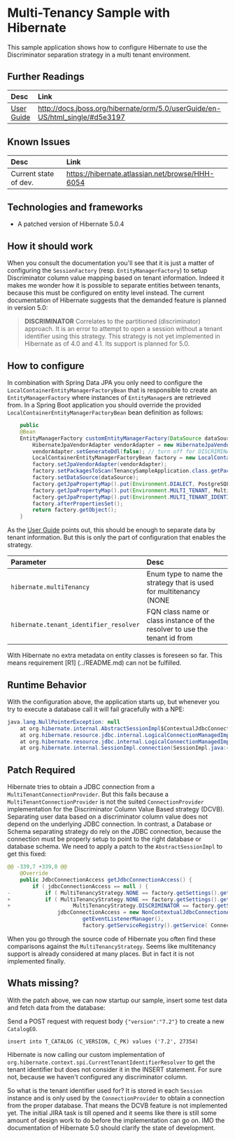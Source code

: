 Multi-Tenancy Sample with Hibernate
=====================

This sample application shows how to configure Hibernate to use the Discriminator separation strategy in a multi tenant
environment.

## Further Readings

| Desc | Link |
|:---- |:---- |
| [User Guide][UG] | http://docs.jboss.org/hibernate/orm/5.0/userGuide/en-US/html_single/#d5e3197 |

## Known Issues

| Desc | Link |
|:---- |:---- |
| Current state of dev. | https://hibernate.atlassian.net/browse/HHH-6054 |

## Technologies and frameworks

- A patched version of Hibernate 5.0.4

## How it should work

When you consult the documentation you'll see that it is just a matter of configuring the `SessionFactory`
(resp. `EntityManagerFactory`) to setup Discriminator column value mapping based on tenant information. Indeed it makes
me wonder how it is possible to separate entities between tenants, because this must be configured on entity level instead.
The current documentation of Hibernate suggests that the demanded feature is planned in version 5.0:

> **DISCRIMINATOR**
  Correlates to the partitioned (discriminator) approach. It is an error to attempt to open a session without a tenant
  identifier using this strategy. This strategy is not yet implemented in Hibernate as of 4.0 and 4.1. Its support is planned
  for 5.0.

## How to configure

In combination with Spring Data JPA you only need to configure the `LocalContainerEntityManagerFactoryBean` that is
responsible to create an `EntityManagerFactory` where instances of `EntityManager`s are retrieved from. In a Spring Boot
application you should override the provided `LocalContainerEntityManagerFactoryBean` bean definition as follows:

```java
    public
    @Bean
    EntityManagerFactory customEntityManagerFactory(DataSource dataSource) {
        HibernateJpaVendorAdapter vendorAdapter = new HibernateJpaVendorAdapter();
        vendorAdapter.setGenerateDdl(false); // turn off for DISCRIMINATOR strategy!
        LocalContainerEntityManagerFactoryBean factory = new LocalContainerEntityManagerFactoryBean();
        factory.setJpaVendorAdapter(vendorAdapter);
        factory.setPackagesToScan(TenancySampleApplication.class.getPackage().getName());
        factory.setDataSource(dataSource);
        factory.getJpaPropertyMap().put(Environment.DIALECT, PostgreSQL9Dialect.class.getName());
        factory.getJpaPropertyMap().put(Environment.MULTI_TENANT, MultiTenancyStrategy.DISCRIMINATOR);
        factory.getJpaPropertyMap().put(Environment.MULTI_TENANT_IDENTIFIER_RESOLVER, new TenantHolder());
        factory.afterPropertiesSet();
        return factory.getObject();
    }
```

As the [User Guide][UG] points out, this should be enough to separate data by tenant information. But this is only the
part of configuration that enables the strategy.

| Parameter | Desc |
|:---- |:---- |
| `hibernate.multiTenancy` | Enum type to name the strategy that is used for multitenancy (NONE|SCHEMA|DATABASE|**DISCRIMINATOR**) |
| `hibernate.tenant_identifier_resolver` | FQN class name or class instance of the resolver to use the tenant id from |

With Hibernate no extra metadata on entity classes is foreseen so far. This means requirement [R1] (../README.md) can
not be fulfilled.

## Runtime Behavior

With the configuration above, the application starts up, but whenever you try to execute a database call it will fail
gracefully with a NPE:

```java
java.lang.NullPointerException: null
	at org.hibernate.internal.AbstractSessionImpl$ContextualJdbcConnectionAccess.obtainConnection(AbstractSessionImpl.java:425) ~[hibernate-core-5.0.4.Final.jar:5.0.4.Final]
	at org.hibernate.resource.jdbc.internal.LogicalConnectionManagedImpl.acquireConnectionIfNeeded(LogicalConnectionManagedImpl.java:87) ~[hibernate-core-5.0.4.Final.jar:5.0.4.Final]
	at org.hibernate.resource.jdbc.internal.LogicalConnectionManagedImpl.getPhysicalConnection(LogicalConnectionManagedImpl.java:112) ~[hibernate-core-5.0.4.Final.jar:5.0.4.Final]
	at org.hibernate.internal.SessionImpl.connection(SessionImpl.java:488) ~[hibernate-core-5.0.4.Final.jar:5.0.4.Final]
```

## Patch Required

Hibernate tries to obtain a JDBC connection from a `MultiTenantConnectionProvider`. But this fails because a
`MultiTenantConnectionProvider` is not the suited `ConnectionProvider` implementation for the Discriminator Column Value
Based strategy (DCVB). Separating user data based on a discriminator column value does not depend on the underlying JDBC
connection. In contrast, a Database or Schema separating strategy do rely on the JDBC connection, because the connection
must be properly setup to point to the right database or database schema. We need to apply a patch to the
`AbstractSessionImpl` to get this fixed:

```java
@@ -339,7 +339,8 @@
 	@Override
 	public JdbcConnectionAccess getJdbcConnectionAccess() {
 		if ( jdbcConnectionAccess == null ) {
-			if ( MultiTenancyStrategy.NONE == factory.getSettings().getMultiTenancyStrategy() ) {
+			if ( MultiTenancyStrategy.NONE == factory.getSettings().getMultiTenancyStrategy() ||
+                    MultiTenancyStrategy.DISCRIMINATOR == factory.getSettings().getMultiTenancyStrategy()) {
 				jdbcConnectionAccess = new NonContextualJdbcConnectionAccess(
 						getEventListenerManager(),
 						factory.getServiceRegistry().getService( ConnectionProvider.class )
```

When you go through the source code of Hibernate you often find these comparisons against the `MultiTenancyStrategy`.
Seems like multitenancy support is already considered at many places. But in fact it is not implemented finally.

## Whats missing?

With the patch above, we can now startup our sample, insert some test data and fetch data from the database:

Send a POST request with request body `{"version":"7.2"}` to create a new `CatalogEO`.
```
insert into T_CATALOG (C_VERSION, C_PK) values ('7.2', 27354)
```
Hibernate is now calling our custom implementation of `org.hibernate.context.spi.CurrentTenantIdentifierResolver` to
get the tenant identifier but does not consider it in the INSERT statement. For sure not, because we haven't
configured any discriminator column.

So what is the tenant identifier used for? It is stored in each `Session` instance and is only used by the
`ConnectionProvider` to obtain a connection from the proper database. That means the DCVB feature is not implemented
yet. The initial JIRA task is till opened and it seems like there is still some amount of design work to do before the
implementation can go on. IMO the documentation of Hibernate 5.0 should clarify the state of development.

[UG]: http://docs.jboss.org/hibernate/orm/5.0/userGuide/en-US/html_single/#d5e3197  "Hibernate.org User Guide"